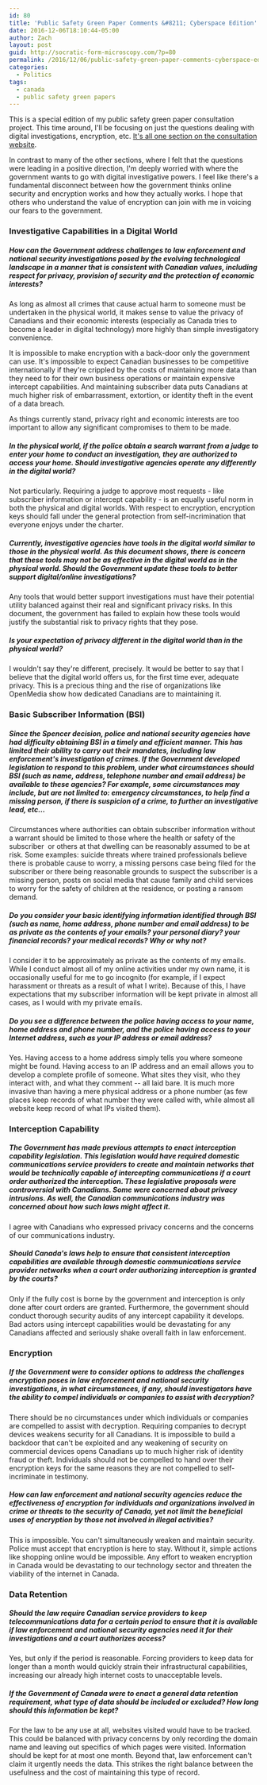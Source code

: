 ```yaml
---
id: 80
title: 'Public Safety Green Paper Comments &#8211; Cyberspace Edition'
date: 2016-12-06T18:10:44-05:00
author: Zach
layout: post
guid: http://socratic-form-microscopy.com/?p=80
permalink: /2016/12/06/public-safety-green-paper-comments-cyberspace-edition/
categories:
  - Politics
tags:
  - canada
  - public safety green papers
---
```

This is a special edition of my public safety green paper consultation project. This time around, I'll be focusing on just the questions dealing with digital investigations, encryption, etc. <a href="https://www.publicsafety.gc.ca/cnt/cnslttns/ntnl-scrt/thm09-en.aspx">It's all one section on the consultation website</a>.

In contrast to many of the other sections, where I felt that the questions were leading in a positive direction, I'm deeply worried with where the government wants to go with digital investigative powers. I feel like there's a fundamental disconnect between how the government thinks online security and encryption works and how they actually works. I hope that others who understand the value of encryption can join with me in voicing our fears to the government.
<h3>Investigative Capabilities in a Digital World</h3>
<h5>How can the Government address challenges to law enforcement and national security investigations posed by the evolving technological landscape in a manner that is consistent with Canadian values, including respect for privacy, provision of security and the protection of economic interests?</h5>
As long as almost all crimes that cause actual harm to someone must be undertaken in the physical world, it makes sense to value the privacy of Canadians and their economic interests (especially as Canada tries to become a leader in digital technology) more highly than simple investigatory convenience.

It is impossible to make encryption with a back-door only the government can use. It's impossible to expect Canadian businesses to be competitive internationally if they're crippled by the costs of maintaining more data than they need to for their own business operations or maintain expensive intercept capabilities. And maintaining subscriber data puts Canadians at much higher risk of embarrassment, extortion, or identity theft in the event of a data breach.

As things currently stand, privacy right and economic interests are too important to allow any significant compromises to them to be made.
<h5>In the physical world, if the police obtain a search warrant from a judge to enter your home to conduct an investigation, they are authorized to access your home. Should investigative agencies operate any differently in the digital world?</h5>
Not particularly. Requiring a judge to approve most requests - like subscriber information or intercept capability - is an equally useful norm in both the physical and digital worlds. With respect to encryption, encryption keys should fall under the general protection from self-incrimination that everyone enjoys under the charter.
<h5>Currently, investigative agencies have tools in the digital world similar to those in the physical world. As this document shows, there is concern that these tools may not be as effective in the digital world as in the physical world. Should the Government update these tools to better support digital/online investigations?</h5>
Any tools that would better support investigations must have their potential utility balanced against their real and significant privacy risks. In this document, the government has failed to explain how these tools would justify the substantial risk to privacy rights that they pose.
<h5>Is your expectation of privacy different in the digital world than in the physical world?</h5>
I wouldn't say they're different, precisely. It would be better to say that I believe that the digital world offers us, for the first time ever, adequate privacy. This is a precious thing and the rise of organizations like OpenMedia show how dedicated Canadians are to maintaining it.
<h3>Basic Subscriber Information (BSI)</h3>
<h5>Since the Spencer decision, police and national security agencies have had difficulty obtaining BSI in a timely and efficient manner. This has limited their ability to carry out their mandates, including law enforcement's investigation of crimes. If the Government developed legislation to respond to this problem, under what circumstances should BSI (such as name, address, telephone number and email address) be available to these agencies? For example, some circumstances may include, but are not limited to: emergency circumstances, to help find a missing person, if there is suspicion of a crime, to further an investigative lead, etc…</h5>
Circumstances where authorities can obtain subscriber information without a warrant should be limited to those where the health or safety of the subscriber  or others at that dwelling can be reasonably assumed to be at risk. Some examples: suicide threats where trained professionals believe there is probable cause to worry, a missing persons case being filed for the subscriber or there being reasonable grounds to suspect the subscriber is a missing person, posts on social media that cause family and child services to worry for the safety of children at the residence, or posting a ransom demand.
<h5>Do you consider your basic identifying information identified through BSI (such as name, home address, phone number and email address) to be as private as the contents of your emails? your personal diary? your financial records? your medical records? Why or why not?</h5>
I consider it to be approximately as private as the contents of my emails. While I conduct almost all of my online activities under my own name, it is occasionally useful for me to go incognito (for example, if I expect harassment or threats as a result of what I write). Because of this, I have expectations that my subscriber information will be kept private in almost all cases, as I would with my private emails.
<h5>Do you see a difference between the police having access to your name, home address and phone number, and the police having access to your Internet address, such as your IP address or email address?</h5>
Yes. Having access to a home address simply tells you where someone might be found. Having access to an IP address and an email allows you to develop a complete profile of someone. What sites they visit, who they interact with, and what they comment -- all laid bare. It is much more invasive than having a mere physical address or a phone number (as few places keep records of what number they were called with, while almost all website keep record of what IPs visited them).
<h3>Interception Capability</h3>
<h5>The Government has made previous attempts to enact interception capability legislation. This legislation would have required domestic communications service providers to create and maintain networks that would be technically capable of intercepting communications if a court order authorized the interception. These legislative proposals were controversial with Canadians. Some were concerned about privacy intrusions. As well, the Canadian communications industry was concerned about how such laws might affect it.</h5>
I agree with Canadians who expressed privacy concerns and the concerns of our communications industry.
<h5>Should Canada's laws help to ensure that consistent interception capabilities are available through domestic communications service provider networks when a court order authorizing interception is granted by the courts?</h5>
Only if the fully cost is borne by the government and interception is only done after court orders are granted. Furthermore, the government should conduct thorough security audits of any intercept capability it develops. Bad actors using intercept capabilities would be devastating for any Canadians affected and seriously shake overall faith in law enforcement.
<h3>Encryption</h3>
<h5>If the Government were to consider options to address the challenges encryption poses in law enforcement and national security investigations, in what circumstances, if any, should investigators have the ability to compel individuals or companies to assist with decryption?</h5>
There should be no circumstances under which individuals or companies are compelled to assist with decryption. Requiring companies to decrypt devices weakens security for all Canadians. It is impossible to build a backdoor that can't be exploited and any weakening of security on commercial devices opens Canadians up to much higher risk of identity fraud or theft. Individuals should not be compelled to hand over their encryption keys for the same reasons they are not compelled to self-incriminate in testimony.
<h5>How can law enforcement and national security agencies reduce the effectiveness of encryption for individuals and organizations involved in crime or threats to the security of Canada, yet not limit the beneficial uses of encryption by those not involved in illegal activities?</h5>
This is impossible. You can't simultaneously weaken and maintain security. Police must accept that encryption is here to stay. Without it, simple actions like shopping online would be impossible. Any effort to weaken encryption in Canada would be devastating to our technology sector and threaten the viability of the internet in Canada.
<h3>Data Retention</h3>
<h5>Should the law require Canadian service providers to keep telecommunications data for a certain period to ensure that it is available if law enforcement and national security agencies need it for their investigations and a court authorizes access?</h5>
Yes, but only if the period is reasonable. Forcing providers to keep data for longer than a month would quickly strain their infrastructural capabilities, increasing our already high internet costs to unacceptable levels.
<h5>If the Government of Canada were to enact a general data retention requirement, what type of data should be included or excluded? How long should this information be kept?</h5>
For the law to be any use at all, websites visited would have to be tracked. This could be balanced with privacy concerns by only recording the domain name and leaving out specifics of which pages were visited. Information should be kept for at most one month. Beyond that, law enforcement can't claim it urgently needs the data. This strikes the right balance between the usefulness and the cost of maintaining this type of record.

&nbsp;
